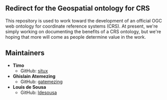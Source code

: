 ## Redirect for the Geospatial ontology for CRS

This repository is used to work toward the development of an official OGC web ontology for coordinate reference systems (CRS). At present, we're simply working on documenting the benefits of a CRS ontology, but we're hoping that more will come as people determine value in the work.

## Maintainers

+ **Timo** 
  + GitHub: [situx](https://github.com/situx)
+ **Ghislain Atemezing** 
  + GitHub: [gatemezing](https://github.com/gatemezing)
+ **Louis de Sousa** 
  + GitHub: [ldesousa](https://github.com/ldesousa)
